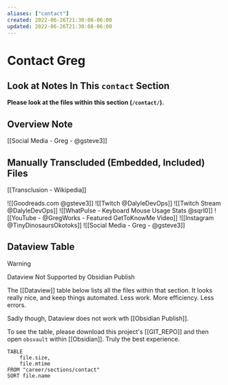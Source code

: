 ```yaml
---
aliases: ["contact"]
created: 2022-06-26T21:30:08-06:00
updated: 2022-06-26T21:30:08-06:00
---
```

# Contact Greg


## Look at Notes In This `contact` Section
**Please look at the files within this section (`/contact/`).**


## Overview Note
[[Social Media - Greg - @gsteve3]]



## Manually Transcluded (Embedded, Included) Files
[[Transclusion - Wikipedia]]

![[Goodreads.com @gsteve3]]
![[Twitch @DalyleDevOps]]
![[Twitch Stream @DalyleDevOps]]
![[WhatPulse - Keyboard Mouse Usage Stats @sqrl0]]
![[YouTube - @GregWorks - Featured GetToKnowMe Video]]
![[Instagram @TinyDinosaursOkotoks]]
![[Social Media - Greg - @gsteve3]]



## Dataview Table
> [!WARNING] 
> Dataview Not Supported by Obsidian Publish
> 
> The [[Dataview]] table below lists all the files within that section.
> It looks really nice, and keep things automated. Less work. More efficiency. Less errors.
> 
> Sadly though, Dataview does not work wth [[Obsidian Publish]].
> 
> To see the table, please download this project's [[GIT_REPO]] and then open `obsvault` within [[Obsidian]].
> Truly the best experience.




```dataview
TABLE
	file.size,
	file.mtime
FROM "career/sections/contact"
SORT file.name
```



